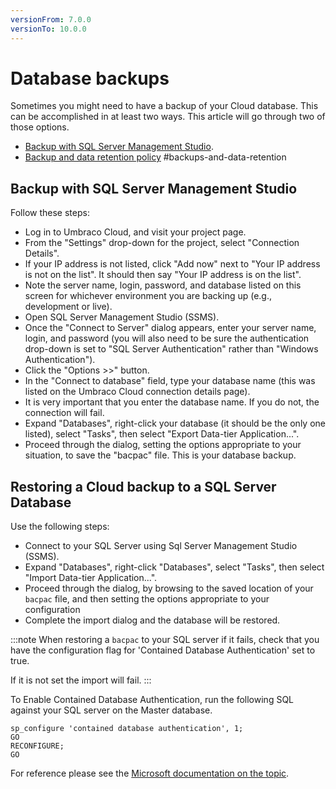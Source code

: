```yaml
---
versionFrom: 7.0.0
versionTo: 10.0.0
---
```


# Database backups
Sometimes you might need to have a backup of your Cloud database. This can be accomplished in at least two ways. This article will go through two of those options.

- [Backup with SQL Server Management Studio](#backup-with-sql-server-management-studio).
- [Backup and data retention policy](/umbraco-cloud/frequently-asked-questions.md/#backups-and-data-retention)
#backups-and-data-retention

## Backup with SQL Server Management Studio
Follow these steps:
- Log in to Umbraco Cloud, and visit your project page.
- From the "Settings" drop-down for the project, select "Connection Details".
- If your IP address is not listed, click "Add now" next to "Your IP address is not on the list". It should then say "Your IP address is on the list".
- Note the server name, login, password, and database listed on this screen for whichever environment you are backing up (e.g., development or live).
- Open SQL Server Management Studio (SSMS).
- Once the "Connect to Server" dialog appears, enter your server name, login, and password (you will also need to be sure the authentication drop-down is set to "SQL Server Authentication" rather than "Windows Authentication").
- Click the "Options >>" button.
- In the "Connect to database" field, type your database name (this was listed on the Umbraco Cloud connection details page).
- It is very important that you enter the database name. If you do not, the connection will fail.
- Expand "Databases", right-click your database (it should be the only one listed), select "Tasks", then select "Export Data-tier Application...".
- Proceed through the dialog, setting the options appropriate to your situation, to save the "bacpac" file. This is your database backup.


## Restoring a Cloud backup to a SQL Server Database

Use the following steps:
- Connect to your SQL Server using Sql Server Management Studio (SSMS).
- Expand "Databases", right-click "Databases", select "Tasks", then select "Import Data-tier Application...".
- Proceed through the dialog, by browsing to the saved location of your `bacpac` file, and then setting the options appropriate to your configuration
- Complete the import dialog and the database will be restored.

:::note
When restoring a `bacpac` to your SQL server if it fails, check that you have the configuration flag for 'Contained Database Authentication' set to true. 

If it is not set the import will fail.
:::

To Enable Contained Database Authentication, run the following SQL against your SQL server on the Master database.

    sp_configure 'contained database authentication', 1;  
    GO  
    RECONFIGURE;  
    GO  
    
For reference please see the [Microsoft documentation on the topic](https://learn.microsoft.com/en-us/sql/database-engine/configure-windows/contained-database-authentication-server-configuration-option?view=sql-server-ver16).




